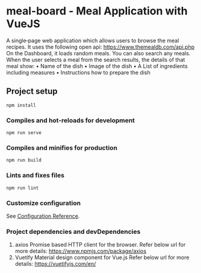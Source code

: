 # meal-board - Meal Application with VueJS
A single‐page web application which allows users to browse the meal recipes. It uses the following open api: https://www.themealdb.com/api.php
On the Dashboard, it loads random meals. You can also search any meals.
When the user selects a meal from the search results, the details of that meal show:
• Name of the dish
• Image of the dish
• A List of ingredients including measures
• Instructions how to prepare the dish

## Project setup
```
npm install
```

### Compiles and hot-reloads for development
```
npm run serve
```

### Compiles and minifies for production
```
npm run build
```

### Lints and fixes files
```
npm run lint
```

### Customize configuration
See [Configuration Reference](https://cli.vuejs.org/config/).

### Project dependencies and devDependencies
1. axios
   Promise based HTTP client for the browser.
   Refer below url for more details:
   https://www.npmjs.com/package/axios 
2. Vuetify
   Material design component for Vue.js
   Refer below url for more details:
   https://vuetifyjs.com/en/



